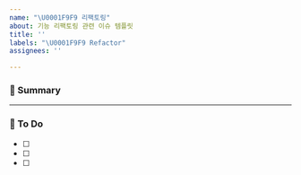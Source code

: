 ```yaml
---
name: "\U0001F9F9 리팩토링"
about: 기능 리팩토링 관련 이슈 템플릿
title: ''
labels: "\U0001F9F9 Refactor"
assignees: ''

---
```


### 🚀 Summary

<!-- A brief description of the issue. -->

---

### 📝 To Do

<!-- Write what you need to do -->

- [ ]
- [ ]
- [ ]
